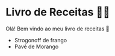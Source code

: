 # Livro de Receitas :woman_cook:

Olá! Bem vindo ao meu livro de receitas :clap:

- Strogonoff de frango
- Pavê de Morango


